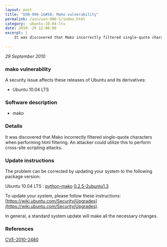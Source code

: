 ```yaml
---
layout: post
title: "USN-996-1&#58; Mako vulnerability"
permalink: /usn/usn-996-1/index.html
category:  ubuntu-10.04-lts
date: 2010--29 12:00:00
excerpt: |
    It was discovered that Mako incorrectly filtered single-quote characters when performing html filtering. An attacker could utilize this to perform cross-site scripting attacks. 
    
--- 
```

 
 

*29 September 2010*

### mako vulnerability

A security issue affects these releases of Ubuntu and its derivatives:

* Ubuntu 10.04 LTS

### Software description

* mako 

### Details

It was discovered that Mako incorrectly filtered single-quote characters when performing html filtering. An attacker could utilize this to perform cross-site scripting attacks. 

### Update instructions

The problem can be corrected by updating your system to the following package version:

Ubuntu 10.04 LTS
 : [python-mako](https://launchpad.net/ubuntu/+source/mako) <span> [0.2.5-2ubuntu1.3](https://launchpad.net/ubuntu/+source/mako/0.2.5-2ubuntu1.3) </span> 

To update your system, please follow these instructions: [https://wiki.ubuntu.com/Security/Upgrades](https://wiki.ubuntu.com/Security/Upgrades).

In general, a standard system update will make all the necessary changes. 

### References

 
 [CVE-2010-2480](http://people.ubuntu.com/~ubuntu-security/cve/CVE-2010-2480)
 

